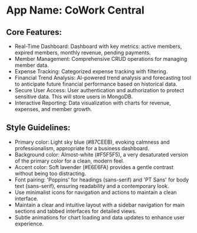 # **App Name**: CoWork Central

## Core Features:

- Real-Time Dashboard: Dashboard with key metrics: active members, expired members, monthly revenue, pending payments.
- Member Management: Comprehensive CRUD operations for managing member data.
- Expense Tracking: Categorized expense tracking with filtering.
- Financial Trend Analysis: AI-powered trend analysis and forecasting tool to anticipate future financial performance based on historical data. 
- Secure User Access: User authentication and authorization to protect sensitive data. This will store users in MongoDB.
- Interactive Reporting: Data visualization with charts for revenue, expenses, and member growth. 

## Style Guidelines:

- Primary color: Light sky blue (#87CEEB), evoking calmness and professionalism, appropriate for a business dashboard.
- Background color: Almost-white (#F5F5F5), a very desaturated version of the primary color for a clean, modern feel.
- Accent color: Soft lavender (#E6E6FA) provides a gentle contrast without being too distracting.
- Font pairing: 'Poppins' for headings (sans-serif) and 'PT Sans' for body text (sans-serif), ensuring readability and a contemporary look.
- Use minimalist icons for navigation and actions to maintain a clean interface.
- Maintain a clear and intuitive layout with a sidebar navigation for main sections and tabbed interfaces for detailed views.
- Subtle animations for chart loading and data updates to enhance user experience.